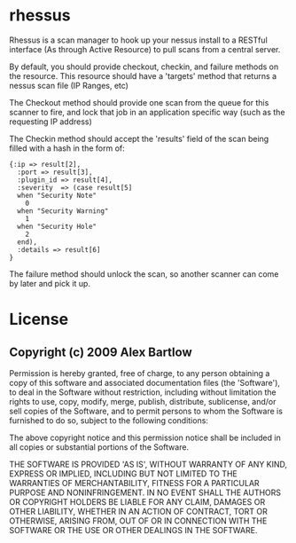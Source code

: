 rhessus
=======

Rhessus is a scan manager to hook up your nessus install to a RESTful interface (As through Active Resource) to pull scans from a central server.

By default, you should provide checkout, checkin, and failure methods on the resource. This resource should have a 'targets' method that returns a nessus scan file (IP Ranges, etc)

The Checkout method should provide one scan from the queue for this scanner to fire, and lock that job in an application specific way (such as the requesting IP address)

The Checkin method should accept the 'results' field of the scan being filled with a hash in the form of:

    {:ip => result[2],
      :port => result[3],
      :plugin_id => result[4],
      :severity  => (case result[5] 
      when "Security Note"
        0
      when "Security Warning"
        1
      when "Security Hole"
        2
      end),
      :details => result[6]
    }
    
The failure method should unlock the scan, so another scanner can come by later and pick it up.

License
=======
Copyright (c) 2009 Alex Bartlow
-------------------------------
Permission is hereby granted, free of charge, to any person obtaining
a copy of this software and associated documentation files (the
'Software'), to deal in the Software without restriction, including
without limitation the rights to use, copy, modify, merge, publish,
distribute, sublicense, and/or sell copies of the Software, and to
permit persons to whom the Software is furnished to do so, subject to
the following conditions:

The above copyright notice and this permission notice shall be
included in all copies or substantial portions of the Software.

THE SOFTWARE IS PROVIDED 'AS IS', WITHOUT WARRANTY OF ANY KIND,
EXPRESS OR IMPLIED, INCLUDING BUT NOT LIMITED TO THE WARRANTIES OF
MERCHANTABILITY, FITNESS FOR A PARTICULAR PURPOSE AND NONINFRINGEMENT.
IN NO EVENT SHALL THE AUTHORS OR COPYRIGHT HOLDERS BE LIABLE FOR ANY
CLAIM, DAMAGES OR OTHER LIABILITY, WHETHER IN AN ACTION OF CONTRACT,
TORT OR OTHERWISE, ARISING FROM, OUT OF OR IN CONNECTION WITH THE
SOFTWARE OR THE USE OR OTHER DEALINGS IN THE SOFTWARE.


